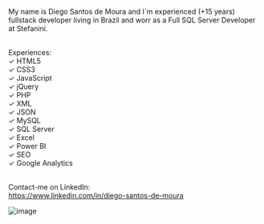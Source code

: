 My name is Diego Santos de Moura and I´m experienced (+15 years) fullstack developer living in Brazil and worr as a Full SQL Server Developer at Stefanini.<br><br>

Experiences:<br>
✓ HTML5<br>
✓ CSS3<br>
✓ JavaScript<br>
✓ jQuery<br>
✓ PHP<br>
✓ XML<br>
✓ JSON<br>
✓ MySQL<br>
✓ SQL Server<br>
✓ Excel<br>
✓ Power BI<br>
✓ SEO<br>
✓ Google Analytics<br><br>

Contact-me on LinkedIn:<br>
https://www.linkedin.com/in/diego-santos-de-moura

![image](https://user-images.githubusercontent.com/52211429/132362937-4950f018-bb93-464e-bde4-fed9420aa047.png)


<!--
**diegoxlz/diegoxlz** is a ✨ _special_ ✨ repository because its `README.md` (this file) appears on your GitHub profile.

Here are some ideas to get you started:

- 🔭 I’m currently working on ...
- 🌱 I’m currently learning ...
- 👯 I’m looking to collaborate on ...
- 🤔 I’m looking for help with ...
- 💬 Ask me about ...
- 📫 How to reach me: ...
- 😄 Pronouns: ...
- ⚡ Fun fact: ...
-->
